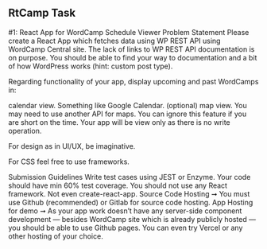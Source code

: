 ## RtCamp Task

#1: React App for WordCamp Schedule Viewer
Problem Statement
Please create a React App which fetches data using WP REST API using WordCamp Central site. The lack of links to WP REST API documentation is on purpose. You should be able to find your way to documentation and a bit of how WordPress works (hint: custom post type).

Regarding functionality of your app, display upcoming and past WordCamps in:

calendar view. Something like Google Calendar.
(optional) map view. You may need to use another API for maps. You can ignore this feature if you are short on the time.
Your app will be view only as there is no write operation.

For design as in UI/UX, be imaginative.

For CSS feel free to use frameworks.

Submission Guidelines
Write test cases using JEST or Enzyme. Your code should have min 60% test coverage.
You should not use any React framework. Not even create-react-app.
Source Code Hosting ➞ You must use Github (recommended) or Gitlab for source code hosting.
App Hosting for demo ➞ As your app work doesn’t have any server-side component development — besides WordCamp site which is already publicly hosted — you should be able to use Github pages. You can even try Vercel or any other hosting of your choice.
